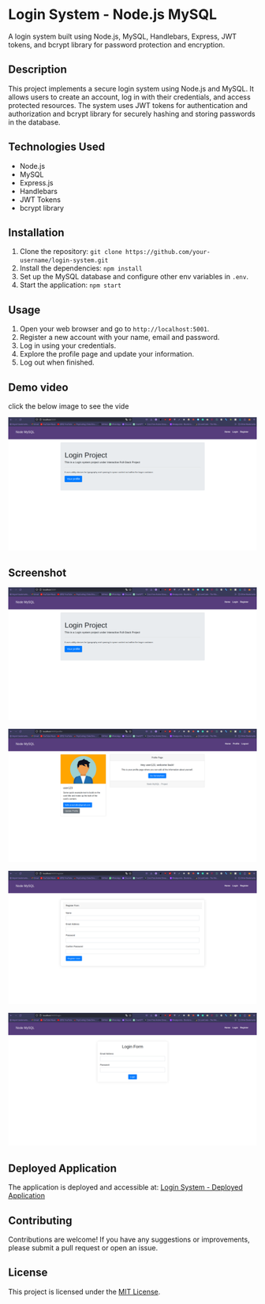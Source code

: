 # Login System - Node.js MySQL



A login system built using Node.js, MySQL, Handlebars, Express, JWT tokens, and bcrypt library for password protection and encryption.

## Description
This project implements a secure login system using Node.js and MySQL. It allows users to create an account, log in with their credentials, and access protected resources. The system uses JWT tokens for authentication and authorization and bcrypt library for securely hashing and storing passwords in the database.

## Technologies Used
- Node.js
- MySQL
- Express.js
- Handlebars
- JWT Tokens
- bcrypt library

## Installation
1. Clone the repository: `git clone https://github.com/your-username/login-system.git`
2. Install the dependencies: `npm install`
3. Set up the MySQL database and configure other env variables in `.env`.
4. Start the application: `npm start`

## Usage
1. Open your web browser and go to `http://localhost:5001`.
2. Register a new account with your name, email and password.
3. Log in using your credentials.
4. Explore the profile page and update your information.
5. Log out when finished.



## Demo video

 click the below image to see the vide

[![Demo](./assets/screenshots/Screenshot%20from%202023-07-04%2023-22-49.png)](https://drive.google.com/file/d/1jg7t1H4iD7Zz5GfXP_3edkt7hTUnH9TF/view?usp=sharing)


## Screenshot
![Screenshot](./assets/screenshots/Screenshot%20from%202023-07-04%2023-22-49.png)

![Screenshot](./assets/screenshots/Screenshot%20from%202023-07-04%2023-23-41.png)

![Screenshot](./assets/screenshots/Screenshot%20from%202023-07-04%2023-23-13.png)

![Screenshot](./assets/screenshots/Screenshot%20from%202023-07-04%2023-23-07.png)

## Deployed Application
The application is deployed and accessible at: [Login System - Deployed Application](https://node-login-3b72754928dd.herokuapp.com/)

## Contributing
Contributions are welcome! If you have any suggestions or improvements, please submit a pull request or open an issue.

## License
This project is licensed under the [MIT License](LICENSE).

